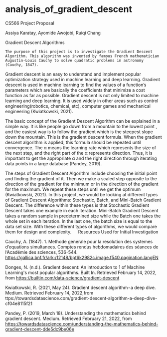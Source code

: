 # analysis_of_gradient_descent

CS566 Project Proposal

Assiya Karatay, Ayomide Awojobi, Ruiqi Chang

Gradient Descent Algorithms

 	The purpose of this project is to investigate the Gradient Descent Algorithm. This algorithm was invented by famous French mathematician Augustin-Louis Cauchy to solve quadratic problems in astronomy (Cauchy, 1847).
  
Gradient descent is an easy to understand and implement popular optimization strategy used in machine learning and deep learning. Gradient descent is used in machine learning to find the values of a function’s parameters which are basically the coefficients that minimize a cost function as far as possible. Gradient descent is not only limited to machine learning and deep learning. It is used widely in other areas such as control engineering(robotics, chemical, etc), computer games and mechanical engineering (Kwiatkowski, 2021).

The basic concept of the Gradient Descent Algorithm can be explained in a simple way. It is like people go down from a mountain to the lowest point , and the easiest way is to follow the gradient which is the steepest slope down the mountain. This is the gradient descent formula. When the gradient descent algorithm is applied, this formula should be repeated until convergence.  The α means the learning rate which represents the size of the next step, and the right part of the α represents direction.  Thus, it is important to get the appropriate α and the right direction through iterating data points in a large database (Pandey, 2019).
 
The steps of Gradient Descent Algorithm include choosing the initial point and  finding the gradient of it. Then we make a scaled step opposite to the direction of the gradient for the minimum or in the direction of the gradient for the maximum. We repeat these steps until we get the optimum (Kwiatkowski, 2021).
In this project, we would be looking at different types of Gradient Descent Algorithms: Stochastic, Batch, and Mini-Batch Gradient Descent. The difference within these types is that Stochastic Gradient Descent takes one example in each iteration. Mini-Batch Gradient Descent takes a random sample in predetermined size while the Batch one takes the whole set in each iteration. In the last one, the batch size is equal to the data set size. With these different types of algorithms, we would compare them for design and complexity.
 
Resources Used for Initial Investigation

Cauchy, A. (1847). 1. Methode generale pour la resolution des systemes d’equations simultanees. Comptes rendus hebdomadaires des séances de l’Académie des sciences, 536-544. https://gallica.bnf.fr/ark:/12148/bpt6k2982c.image.f540.pagination.langEN

Donges, N. (n.d.). Gradient descent: An introduction to 1 of Machine Learning's most popular algorithms. Built In. Retrieved February 14, 2022, from https://builtin.com/data-science/gradient-descent

Kwiatkowski, R. (2021, May 24). Gradient descent algorithm - a deep dive. Medium. Retrieved February 14, 2022,from ttps://towardsdatascience.com/gradient-descent-algorithm-a-deep-dive-cf04e8115f21

 Pandey, P. (2019, March 18). Understanding the mathematics behind gradient descent. Medium. Retrieved February 21, 2022, from https://towardsdatascience.com/understanding-the-mathematics-behind-gradient-descent-dde5dc9be06e



 


